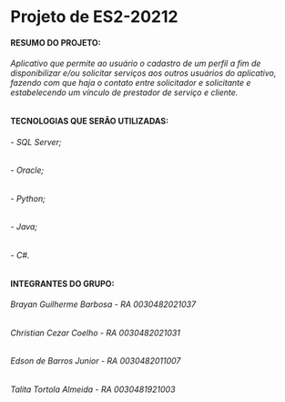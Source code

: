 # Projeto de ES2-20212

#### RESUMO DO PROJETO:

###### Aplicativo que permite ao usuário o cadastro de um perfil a fim de disponibilizar e/ou solicitar serviços aos outros usuários do aplicativo, fazendo com que haja o contato entre solicitador e solicitante e estabelecendo um vínculo de prestador de serviço e cliente.

#### TECNOLOGIAS QUE SERÃO UTILIZADAS:

###### - SQL Server;
###### - Oracle;
###### - Python;
###### - Java;
###### - C#.


#### INTEGRANTES DO GRUPO:

###### Brayan Guilherme Barbosa - RA	0030482021037
###### Christian Cezar Coelho - RA 0030482021031
###### Edson de Barros Junior - RA 0030482011007
###### Talita Tortola Almeida - RA 0030481921003
